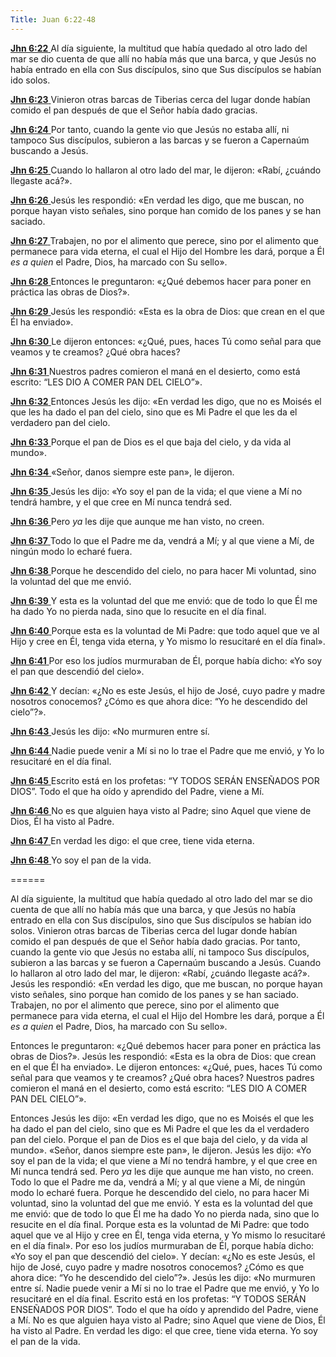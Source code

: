 ```yaml
---
Title: Juan 6:22-48
---
```




[**Jhn 6:22** ](verseid:43.6.22) Al día siguiente, la multitud que había quedado al otro lado del mar se dio cuenta de que allí no había más que una barca, y que Jesús no había entrado en ella con Sus discípulos, sino que Sus discípulos se habían ido solos.

[**Jhn 6:23** ](verseid:43.6.23) Vinieron otras barcas de Tiberias cerca del lugar donde habían comido el pan después de que el Señor había dado gracias.

[**Jhn 6:24** ](verseid:43.6.24) Por tanto, cuando la gente vio que Jesús no estaba allí, ni tampoco Sus discípulos, subieron a las barcas y se fueron a Capernaúm buscando a Jesús.

[**Jhn 6:25** ](verseid:43.6.25) Cuando lo hallaron al otro lado del mar, le dijeron: «Rabí, ¿cuándo llegaste acá?».

[**Jhn 6:26** ](verseid:43.6.26) Jesús les respondió: «En verdad les digo, que me buscan, no porque hayan visto señales, sino porque han comido de los panes y se han saciado.

[**Jhn 6:27** ](verseid:43.6.27) Trabajen, no por el alimento que perece, sino por el alimento que permanece para vida eterna, el cual el Hijo del Hombre les dará, porque a Él *es a quien* el Padre, Dios, ha marcado con Su sello».

[**Jhn 6:28** ](verseid:43.6.28) Entonces le preguntaron: «¿Qué debemos hacer para poner en práctica las obras de Dios?».

[**Jhn 6:29** ](verseid:43.6.29) Jesús les respondió: «Esta es la obra de Dios: que crean en el que Él ha enviado».

[**Jhn 6:30** ](verseid:43.6.30) Le dijeron entonces: «¿Qué, pues, haces Tú como señal para que veamos y te creamos? ¿Qué obra haces?

[**Jhn 6:31** ](verseid:43.6.31) Nuestros padres comieron el maná en el desierto, como está escrito: “LES DIO A COMER PAN DEL CIELO”».

[**Jhn 6:32** ](verseid:43.6.32) Entonces Jesús les dijo: «En verdad les digo, que no es Moisés el que les ha dado el pan del cielo, sino que es Mi Padre el que les da el verdadero pan del cielo.

[**Jhn 6:33** ](verseid:43.6.33) Porque el pan de Dios es el que baja del cielo, y da vida al mundo».

[**Jhn 6:34** ](verseid:43.6.34) «Señor, danos siempre este pan», le dijeron.

[**Jhn 6:35** ](verseid:43.6.35) Jesús les dijo: «Yo soy el pan de la vida; el que viene a Mí no tendrá hambre, y el que cree en Mí nunca tendrá sed.

[**Jhn 6:36** ](verseid:43.6.36) Pero *ya* les dije que aunque me han visto, no creen.

[**Jhn 6:37** ](verseid:43.6.37) Todo lo que el Padre me da, vendrá a Mí; y al que viene a Mí, de ningún modo lo echaré fuera.

[**Jhn 6:38** ](verseid:43.6.38) Porque he descendido del cielo, no para hacer Mi voluntad, sino la voluntad del que me envió.

[**Jhn 6:39** ](verseid:43.6.39) Y esta es la voluntad del que me envió: que de todo lo que Él me ha dado Yo no pierda nada, sino que lo resucite en el día final.

[**Jhn 6:40** ](verseid:43.6.40) Porque esta es la voluntad de Mi Padre: que todo aquel que ve al Hijo y cree en Él, tenga vida eterna, y Yo mismo lo resucitaré en el día final».

[**Jhn 6:41** ](verseid:43.6.41) Por eso los judíos murmuraban de Él, porque había dicho: «Yo soy el pan que descendió del cielo».

[**Jhn 6:42** ](verseid:43.6.42) Y decían: «¿No es este Jesús, el hijo de José, cuyo padre y madre nosotros conocemos? ¿Cómo es que ahora dice: “Yo he descendido del cielo”?».

[**Jhn 6:43** ](verseid:43.6.43) Jesús les dijo: «No murmuren entre sí.

[**Jhn 6:44** ](verseid:43.6.44) Nadie puede venir a Mí si no lo trae el Padre que me envió, y Yo lo resucitaré en el día final.

[**Jhn 6:45** ](verseid:43.6.45) Escrito está en los profetas: “Y TODOS SERÁN ENSEÑADOS POR DIOS”. Todo el que ha oído y aprendido del Padre, viene a Mí.

[**Jhn 6:46** ](verseid:43.6.46) No es que alguien haya visto al Padre; sino Aquel que viene de Dios, Él ha visto al Padre.

[**Jhn 6:47** ](verseid:43.6.47) En verdad les digo: el que cree, tiene vida eterna.

[**Jhn 6:48** ](verseid:43.6.48) Yo soy el pan de la vida.



======

Al día siguiente, la multitud que había quedado al otro lado del mar se dio cuenta de que allí no había más que una barca, y que Jesús no había entrado en ella con Sus discípulos, sino que Sus discípulos se habían ido solos. Vinieron otras barcas de Tiberias cerca del lugar donde habían comido el pan después de que el Señor había dado gracias. Por tanto, cuando la gente vio que Jesús no estaba allí, ni tampoco Sus discípulos, subieron a las barcas y se fueron a Capernaúm buscando a Jesús. Cuando lo hallaron al otro lado del mar, le dijeron: «Rabí, ¿cuándo llegaste acá?». Jesús les respondió: «En verdad les digo, que me buscan, no porque hayan visto señales, sino porque han comido de los panes y se han saciado. Trabajen, no por el alimento que perece, sino por el alimento que permanece para vida eterna, el cual el Hijo del Hombre les dará, porque a Él *es a quien* el Padre, Dios, ha marcado con Su sello». 

Entonces le preguntaron: «¿Qué debemos hacer para poner en práctica las obras de Dios?». Jesús les respondió: «Esta es la obra de Dios: que crean en el que Él ha enviado». Le dijeron entonces: «¿Qué, pues, haces Tú como señal para que veamos y te creamos? ¿Qué obra haces? Nuestros padres comieron el maná en el desierto, como está escrito: “LES DIO A COMER PAN DEL CIELO”». 



Entonces Jesús les dijo: «En verdad les digo, que no es Moisés el que les ha dado el pan del cielo, sino que es Mi Padre el que les da el verdadero pan del cielo. Porque el pan de Dios es el que baja del cielo, y da vida al mundo». «Señor, danos siempre este pan», le dijeron. Jesús les dijo: «Yo soy el pan de la vida; el que viene a Mí no tendrá hambre, y el que cree en Mí nunca tendrá sed. Pero *ya* les dije que aunque me han visto, no creen. Todo lo que el Padre me da, vendrá a Mí; y al que viene a Mí, de ningún modo lo echaré fuera. Porque he descendido del cielo, no para hacer Mi voluntad, sino la voluntad del que me envió. Y esta es la voluntad del que me envió: que de todo lo que Él me ha dado Yo no pierda nada, sino que lo resucite en el día final. Porque esta es la voluntad de Mi Padre: que todo aquel que ve al Hijo y cree en Él, tenga vida eterna, y Yo mismo lo resucitaré en el día final». Por eso los judíos murmuraban de Él, porque había dicho: «Yo soy el pan que descendió del cielo». Y decían: «¿No es este Jesús, el hijo de José, cuyo padre y madre nosotros conocemos? ¿Cómo es que ahora dice: “Yo he descendido del cielo”?». Jesús les dijo: «No murmuren entre sí. Nadie puede venir a Mí si no lo trae el Padre que me envió, y Yo lo resucitaré en el día final. Escrito está en los profetas: “Y TODOS SERÁN ENSEÑADOS POR DIOS”. Todo el que ha oído y aprendido del Padre, viene a Mí. No es que alguien haya visto al Padre; sino Aquel que viene de Dios, Él ha visto al Padre. En verdad les digo: el que cree, tiene vida eterna. Yo soy el pan de la vida.